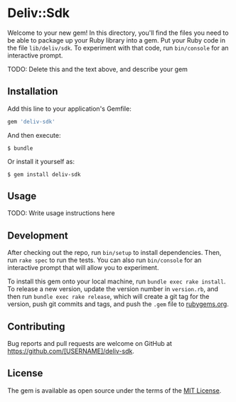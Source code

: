 # Deliv::Sdk

Welcome to your new gem! In this directory, you'll find the files you need to be able to package up your Ruby library into a gem. Put your Ruby code in the file `lib/deliv/sdk`. To experiment with that code, run `bin/console` for an interactive prompt.

TODO: Delete this and the text above, and describe your gem

## Installation

Add this line to your application's Gemfile:

```ruby
gem 'deliv-sdk'
```

And then execute:

    $ bundle

Or install it yourself as:

    $ gem install deliv-sdk

## Usage

TODO: Write usage instructions here

## Development

After checking out the repo, run `bin/setup` to install dependencies. Then, run `rake spec` to run the tests. You can also run `bin/console` for an interactive prompt that will allow you to experiment.

To install this gem onto your local machine, run `bundle exec rake install`. To release a new version, update the version number in `version.rb`, and then run `bundle exec rake release`, which will create a git tag for the version, push git commits and tags, and push the `.gem` file to [rubygems.org](https://rubygems.org).

## Contributing

Bug reports and pull requests are welcome on GitHub at https://github.com/[USERNAME]/deliv-sdk.


## License

The gem is available as open source under the terms of the [MIT License](http://opensource.org/licenses/MIT).

